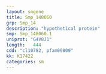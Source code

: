 ```yaml
---
layout: smgene
title: Smp_148060
grp: Smp_14
description: "hypothetical protein"
smp: Smp_148060.1
uniprot: "G4V8J1"
length:   444
cdd: "cl10782, pfam09809"
kk: K17422
categories: sm
---
```

